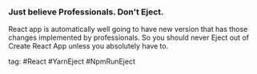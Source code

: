 ### Just believe Professionals. Don't Eject.
React app is automatically well going to have new version that has those changes implemented by professionals. 
So you should never Eject out of Create React App unless you absolutely have to.

tag: #React #YarnEject #NpmRunEject 